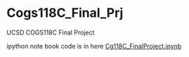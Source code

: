 # Cogs118C_Final_Prj
UCSD COGS118C Final Project

ipython note book code is in here [Cg118C_FinalProject.ipynb](https://github.com/zht043/Cogs118C_Final_Prj/blob/master/Cg118C_FinalProject.ipynb)
